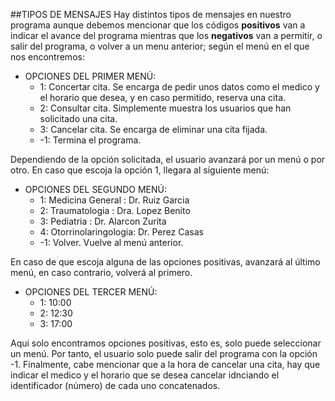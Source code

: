 ##TIPOS DE MENSAJES
Hay distintos tipos de mensajes en nuestro programa aunque debemos mencionar que los códigos **positivos** van a indicar el avance del programa mientras que los **negativos** van a permitir, o salir del programa, o volver a un menu anterior; según el menú en el que nos encontremos:

* OPCIONES DEL PRIMER MENÚ:
    -  1: Concertar cita. Se encarga de pedir unos datos como el medico y el horario que desea, y en caso permitido, reserva una cita.
    -  2: Consultar cita. Simplemente muestra los usuarios que han solicitado una cita.
    -  3: Cancelar cita. Se encarga de eliminar una cita fijada.
    - -1: Termina el programa.

Dependiendo de la opción solicitada, el usuario avanzará por un menú o por otro. En caso que escoja la opción 1, llegara al siguiente menú:

* OPCIONES DEL SEGUNDO MENÚ:
    -  1: Medicina General    : Dr. Ruiz Garcia
    -  2: Traumatologia       : Dra. Lopez Benito
    -  3: Pediatria           : Dr. Alarcon Zurita
    -  4: Otorrinolaringologia: Dr. Perez Casas
    - -1: Volver. Vuelve al menú anterior.

En caso de que escoja alguna de las opciones positivas, avanzará al último menú, en caso contrario, volverá al primero.

* OPCIONES DEL TERCER MENÚ:
    - 1: 10:00
    - 2: 12:30
    - 3: 17:00 

Aqui solo encontramos opciones positivas, esto es, solo puede seleccionar un menú.
Por tanto, el usuario solo puede salir del programa con la opción -1.
Finalmente, cabe mencionar que a la hora de cancelar una cita, hay que indicar el medico y el horario que se desea cancelar idnciando el identificador (número) de cada uno concatenados.